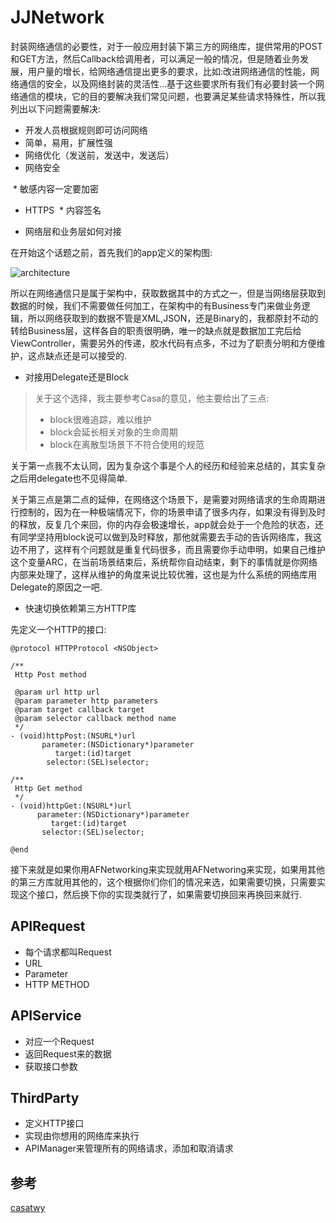 # JJNetwork
封装网络通信的必要性，对于一般应用封装下第三方的网络库，提供常用的POST和GET方法，然后Callback给调用者，可以满足一般的情况，但是随着业务发展，用户量的增长，给网络通信提出更多的要求，比如:改进网络通信的性能，网络通信的安全，以及网络封装的灵活性...基于这些要求所有我们有必要封装一个网络通信的模块，它的目的要解决我们常见问题，也要满足某些请求特殊性，所以我列出以下问题需要解决:

* 开发人员根据规则即可访问网络
* 简单，易用，扩展性强
* 网络优化（发送前，发送中，发送后）
* 网络安全

  * 敏感内容一定要加密
  * HTTPS
  * 内容签名
  
* 网络层和业务层如何对接

在开始这个话题之前，首先我们的app定义的架构图:

![architecture](https://raw.githubusercontent.com/jezzmemo/JJNetwork/master/architecture.png)

所以在网络通信只是属于架构中，获取数据其中的方式之一，但是当网络层获取到数据的时候，我们不需要做任何加工，在架构中的有Business专门来做业务逻辑，所以网络获取到的数据不管是XML,JSON，还是Binary的，我都原封不动的转给Business层，这样各自的职责很明确，唯一的缺点就是数据加工完后给ViewController，需要另外的传递，胶水代码有点多，不过为了职责分明和方便维护，这点缺点还是可以接受的.

* 对接用Delegate还是Block

> 关于这个选择，我主要参考Casa的意见，他主要给出了三点:
> - block很难追踪，难以维护
> - block会延长相关对象的生命周期
> - block在离散型场景下不符合使用的规范

关于第一点我不太认同，因为复杂这个事是个人的经历和经验来总结的，其实复杂之后用delegate也不见得简单.

关于第三点是第二点的延伸，在网络这个场景下，是需要对网络请求的生命周期进行控制的，因为在一种极端情况下，你的场景申请了很多内存，如果没有得到及时的释放，反复几个来回，你的内存会极速增长，app就会处于一个危险的状态，还有同学坚持用block说可以做到及时释放，那他就需要去手动的告诉网络库，我这边不用了，这样有个问题就是重复代码很多，而且需要你手动申明，如果自己维护这个变量ARC，在当前场景结束后，系统帮你自动结束，剩下的事情就是你网络内部来处理了，这样从维护的角度来说比较优雅，这也是为什么系统的网络库用Delegate的原因之一吧.

* 快速切换依赖第三方HTTP库

先定义一个HTTP的接口:
```objc
@protocol HTTPProtocol <NSObject>

/**
 Http Post method

 @param url http url
 @param parameter http parameters
 @param target callback target
 @param selector callback method name
 */
- (void)httpPost:(NSURL*)url
	   parameter:(NSDictionary*)parameter
		  target:(id)target
		selector:(SEL)selector;

/**
 Http Get method
 */
- (void)httpGet:(NSURL*)url
	  parameter:(NSDictionary*)parameter
		 target:(id)target
	   selector:(SEL)selector;

@end
```

接下来就是如果你用AFNetworking来实现就用AFNetworing来实现，如果用其他的第三方库就用其他的，这个根据你们你们的情况来选，如果需要切换，只需要实现这个接口，然后换下你的实现类就行了，如果需要切换回来再换回来就行.

## APIRequest
* 每个请求都叫Request
* URL
* Parameter
* HTTP METHOD

## APIService
* 对应一个Request
* 返回Request来的数据
* 获取接口参数

## ThirdParty
* 定义HTTP接口
* 实现由你想用的网络库来执行
* APIManager来管理所有的网络请求，添加和取消请求


## 参考
[casatwy](https://casatwy.com/iosying-yong-jia-gou-tan-wang-luo-ceng-she-ji-fang-an.html)
